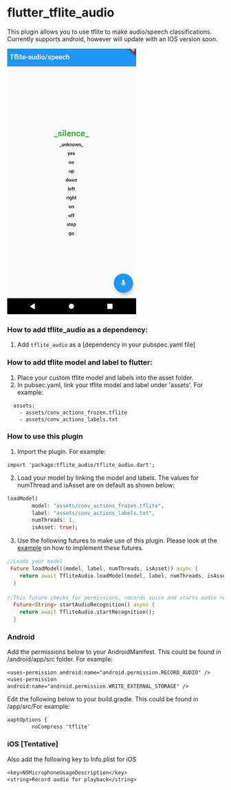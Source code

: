 # flutter_tflite_audio

This plugin allows you to use tflite to make audio/speech classifications. Currently supports android, however will update with an IOS version soon.

![](audio_recognition_example.jpg)

### How to add tflite_audio as a dependency:
1. Add `tflite_audio` as a [dependency in your pubspec.yaml file]

### How to add tflite model and label to flutter:
1. Place your custom tflite model and labels into the asset folder. 
2. In pubsec.yaml, link your tflite model and label under 'assets'. For example:

```
  assets:
    - assets/conv_actions_frozen.tflite
    - assets/conv_actions_labels.txt

```

### How to use this plugin

1. Import the plugin. For example:

```
import 'package:tflite_audio/tflite_audio.dart';
```

2. Load your model by linking the model and labels. The values for numThread and isAsset are on default as shown below:

```dart
loadModel(
        model: "assets/conv_actions_frozen.tflite",
        label: "assets/conv_actions_labels.txt",
        numThreads: 1,
        isAsset: true);
```

3. Use the following futures to make use of this plugin. Please look at the [example](https://github.com/Caldarie/flutter_tflite_audio/tree/master/example) on how to implement these futures.

```dart
//Loads your model
 Future loadModel({model, label, numThreads, isAsset}) async {
    return await TfliteAudio.loadModel(model, label, numThreads, isAsset);
  }

//This future checks for permissions, records voice and starts audio recognition, then returns the result.
  Future<String> startAudioRecognition() async {
    return await TfliteAudio.startRecognition();
  }

```


### Android 
Add the permissions below to your AndroidManifest. This could be found in  <YourApp>/android/app/src folder. For example:

```
<uses-permission android:name="android.permission.RECORD_AUDIO" />
<uses-permission android:name="android.permission.WRITE_EXTERNAL_STORAGE" />
```

Edit the following below to your build.gradle. This could be found in <YourApp>/app/src/For example:

```
aaptOptions {
        noCompress 'tflite'
```


### iOS [Tentative]
Also add the following key to Info.plist for iOS
```
<key>NSMicrophoneUsageDescription</key>
<string>Record audio for playback</string>
```

